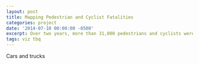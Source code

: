 ```yaml
---
layout: post
title: Mapping Pedestrian and Cyclist Fatalities
categories: project
date: '2014-07-10 00:00:00 -0500'
excerpt: Over two years, more than 31,000 pedestrians and cyclists were injured or killed by cars in New York City.
tags: viz tbq
---
```


Cars and trucks